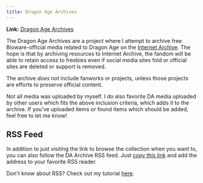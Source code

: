 ```yaml
---
title: Dragon Age Archives
---
```


**Link:**
[Dragon Age Archives](https://archive.org/details/fav-enigmalea?sort=titleSorter)

The Dragon Age Archives are a project where I attempt to archive free
Bioware-official media related to Dragon Age on the
[Internet Archive](https://archive.org). The hope is that by archiving resources
to Internet Archive, the fandom will be able to retain access to freebies even
if social media sites fold or official sites are deleted or support is removed.

The archive _does not_ include fanworks or projects, unless those projects are
efforts to preserve official content.

Not all media was uploaded by myself. I do also favorite DA media uploaded by
other users which fits the above inclusion criteria, which adds it to the
archive. If you've uploaded items or found items which should be added, feel
free to let me know!

## RSS Feed

In addition to just visiting the link to browse the collection when you want to,
you can also follow the DA Archive RSS feed. Just
[copy this link](https://archive.org/services/collection-rss.php?collection=fav-enigmalea)
and add the address to your favorite RSS reader.

Don't know about RSS? Check out my tutorial [here](/docs/tutorials/rss).